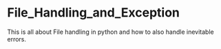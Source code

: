 # File_Handling_and_Exception
This is all about File handling in python and how to also handle inevitable errors.
